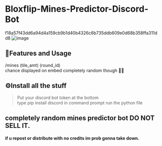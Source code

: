 # Bloxflip-Mines-Predictor-Discord-Bot
f18a57f43dd6a94d4a159cb9b1d40b4326c6b735ddb609e0d68b358ffa311dd8
![image](https://user-images.githubusercontent.com/98252854/201436470-34c74a88-60c0-443d-a172-c07551284589.png)

## 📝Features and Usage
/mines (tile_amt) (round_id)\
chance displayed on embed completely random though 🤷‍♂️

## ⚙️Install all the stuff
> Put your discord bot token at the bottom\
> type   pip install discord  in command prompt
> run the python file


## completely random mines predictor bot DO NOT SELL IT.
#### if u repost or distribute with no credits im prob gonna take down.

